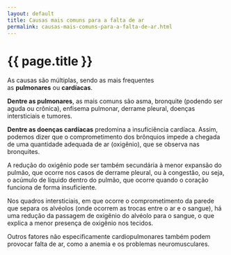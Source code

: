 ```yaml
---
layout: default
title: Causas mais comuns para a falta de ar
permalink: causas-mais-comuns-para-a-falta-de-ar.html
---
```


# {{ page.title }}

As causas são múltiplas, sendo as mais frequentes as __pulmonares__ ou __cardíacas__.

__Dentre as pulmonares__, as mais comuns são asma, bronquite (podendo ser aguda ou crônica), enfisema pulmonar, derrame pleural, doenças intersticiais e tumores.

__Dentre as doenças cardíacas__ predomina a insuficiência cardíaca. Assim, podemos dizer que o comprometimento dos brônquios impede a chegada de uma quantidade adequada de ar (oxigênio), que se observa nas bronquites.

A redução do oxigênio pode ser também secundária à menor expansão do pulmão, que ocorre nos casos de derrame pleural, ou à congestão, ou seja, o acúmulo de líquido dentro do pulmão, que ocorre quando o coração funciona de forma insuficiente.

Nos quadros intersticiais, em que ocorre o comprometimento da parede que separa os alvéolos (onde ocorrem as trocas entre o ar e o sangue), há uma redução da passagem de oxigênio do alvéolo para o sangue, o que explica a menor presença de oxigênio nos tecidos.

Outros fatores não especificamente cardiopulmonares também podem provocar falta de ar, como a anemia e os problemas neuromusculares.
